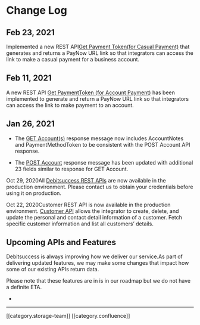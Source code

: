 # Change Log

## Feb 23, 2021
Implemented a new REST API[Get Payment Token(for Casual Payment)](https://oc-debitsuccess.portal.azure-api.net/docs/services/Mock/operations/6032d38d4c55a6c59ff9de42?&groupBy=tag) that generates and returns a PayNow URL link so that integrators can access the link to make a casual payment for a business account.


## Feb 11, 2021
A new REST API [Get PaymentToken (for Account Payment)](https://oc-debitsuccess.portal.azure-api.net/docs/services/Mock/operations/60231eec62d17ed94b9acda8?&groupBy=tag) has been implemented to generate and return a PayNow URL link so that integrators can access the link to make payment to an account.


## Jan 26, 2021

* The [GET Account(s)](https://oc-debitsuccess.portal.azure-api.net/docs/services/Mock/operations/5dc1d4af15ad1d4dea48b781?tags=Accounts&pattern=&groupBy=tag) response message now includes AccountNotes and PaymentMethodToken to be consistent with the POST Account API response.


* The [POST Account](https://oc-debitsuccess.portal.azure-api.net/docs/services/Mock/operations/5dc0a46f2f4e8967ea68c2ae?) response message has been updated with additional 23 fields similar to response for GET Account.



Oct 29, 2020All [Debitsuccess REST APIs](https://debitsuccess.atlassian.net/wiki/spaces/DDE/pages/1157791982/API+Resources) are now available in the production environment. Please contact us to obtain your credentials before using it on production. 

Oct 22, 2020Customer REST API is now available in the production environment. [Customer API](https://debitsuccess.atlassian.net/wiki/spaces/DDE/pages/1255670914/Customer+Details#Customer) allows the integrator to create, delete, and update the personal and contact detail information of a customer. Fetch specific customer information and list all customers’ details. 








## Upcoming APIs and Features
Debitsuccess is always improving how we deliver our service.As part of delivering updated features, we may make some changes that impact how some of our existing APIs return data.

Please note that these features are in is in our roadmap but we do not have a definite ETA.


* 













*****

[[category.storage-team]] 
[[category.confluence]] 
